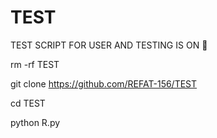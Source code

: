# TEST
TEST SCRIPT FOR USER AND TESTING IS ON 🤤

rm -rf TEST

git clone https://github.com/REFAT-156/TEST

cd TEST

python R.py
